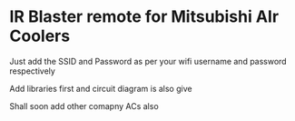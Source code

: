 # IR Blaster remote for Mitsubishi AIr Coolers

 Just add the SSID and Password as per your wifi username and password respectively

 Add libraries first and circuit diagram is also give

 Shall soon add other comapny ACs also
